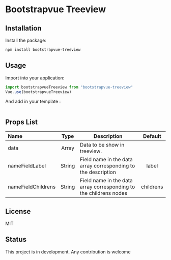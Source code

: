 # Bootstrapvue Treeview

## Installation
Install the package:
```bash
npm install bootstrapvue-treeview
```

## Usage
Import into your application:

```js
import bootstrapvueTreeview from "bootstrapvue-treeview"
Vue.use(bootstrapvueTreeview)
```

And add in your template :

```

```

## Props List
| Name                         |     Type     | Description                                                                                                                                                                                              | Default  |
| :--------------------------- | :----------: | -------------------------------------------------------------------------------------------------------------------------------------------------------------------------------------------------------- | :------: |
| data | Array | Data to be show in treeview. | 
| nameFieldLabel | String | Field name in the data array corresponding to the description | label 
| nameFieldChildrens | String | Field name in the data array corresponding to the childrens nodes | childrens 

## License
MIT

## Status
This project is in development. Any contribution is welcome


